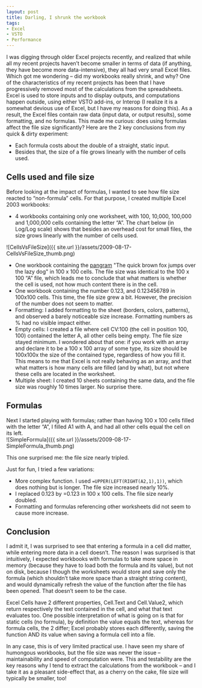 ```yaml
---
layout: post
title: Darling, I shrunk the workbook
tags:
- Excel
- VSTO
- Performance
---
```


I was digging through older Excel projects recently, and realized that while all my recent projects haven’t become smaller in terms of data (if anything, they have become more data-intensive), they all had very small Excel files. Which got me wondering – did my workbooks really shrink, and why?  One of the characteristics of my recent projects has been that I have progressively removed most of the calculations from the spreadsheets. Excel is used to store inputs and to display outputs, and computations happen outside, using either VSTO add-ins, or Interop (I realize it is a somewhat devious use of Excel, but I have my reasons for doing this). As a result, the Excel files contain raw data (input data, or output results), some formatting, and no formulas. This made me curious: does using formulas affect the file size significantly?  Here are the 2 key conclusions from my quick & dirty experiment:  

* Each formula costs about the double of a straight, static input.
* Besides that, the size of a file grows linearly with the number of cells used. 

<!--more-->

## Cells used and file size  

Before looking at the impact of formulas, I wanted to see how file size reacted to “non-formula” cells. For that purpose, I created multiple Excel 2003 workbooks:  

* 4 workbooks containing only one worksheet, with 100, 10,000, 100,000 and 1,000,000 cells containing the letter “A”. The chart below (in Log/Log scale) shows that besides an overhead cost for small files, the size grows linearly with the number of cells used.

![CellsVsFileSize]({{ site.url }}/assets/2009-08-17-CellsVsFileSize_thumb.png)

* One workbook containing the [pangram](http://en.wikipedia.org/wiki/The_quick_brown_fox_jumps_over_the_lazy_dog) "The quick brown fox jumps over the lazy dog" in 100 x 100 cells. The file size was identical to the 100 x 100 “A” file, which leads me to conclude that what matters is whether the cell is used, not how much content there is in the cell.
* One workbook containing the number 0.123, and 0.123456789 in 100x100 cells. This time, the file size grew a bit. However, the precision of the number does not seem to matter.
* Formatting: I added formatting to the sheet (borders, colors, patterns), and observed a barely noticeable size increase. Formatting numbers as % had no visible impact either.
* Empty cells: I created a file where cell CV:100 (the cell in position 100, 100) contained the letter A, all other cells being empty. The file size stayed minimum. I wondered about that one: if you work with an array and declare it to be a 100 x 100 array of some type, its size should be 100x100x the size of the contained type, regardless of how you fill it. This means to me that Excel is not really behaving as an array, and that what matters is how many cells are filled (and by what), but not where these cells are located in the worksheet.
* Multiple sheet: I created 10 sheets containing the same data, and the file size was roughly 10 times larger. No surprise there.  

## Formulas  

Next I started playing with formulas; rather than having 100 x 100 cells filled with the letter “A”, I filled A1 with A, and had all other cells equal the cell on its left.  
![SimpleFormula]({{ site.url }}/assets/2009-08-17-SimpleFormula_thumb.png)

This one surprised me: the file size nearly tripled.  

Just for fun, I tried a few variations:  

* More complex function. I used `=UPPER(LEFT(RIGHT(A2,1),1))`, which does nothing but is longer. The file size increased nearly 10%.
* I replaced 0.123 by =0.123 in 100 x 100 cells. The file size nearly doubled.
* Formatting and formulas referencing other worksheets did not seem to cause more increase.

## Conclusion  

I admit it, I was surprised to see that entering a formula in a cell did matter, while entering more data in a cell doesn’t. The reason I was surprised is that intuitively, I expected workbooks with formulas to take more space in memory (because they have to load both the formula and its value), but not on disk, because I though the worksheets would store and save only the formula (which shouldn’t take more space than a straight string content), and would dynamically refresh the value of the function after the file has been opened. That doesn’t seem to be the case.   

Excel Cells have 2 different properties, Cell.Text and Cell.Value2, which return respectively the text contained in the cell, and what that text evaluates too. One possible interpretation of what is going on is that for static cells (no formula), by definition the value equals the text, whereas for formula cells, the 2 differ; Excel probably stores each differently, saving the function AND its value when saving a formula cell into a file.  

In any case, this is of very limited practical use. I have seen my share of humongous workbooks, but the file size was never the issue – maintainability and speed of computation were. This and testability are the key reasons why I tend to extract the calculations from the workbook – and I take it as a pleasant side-effect that, as a cherry on the cake, file size will typically be smaller, too!
